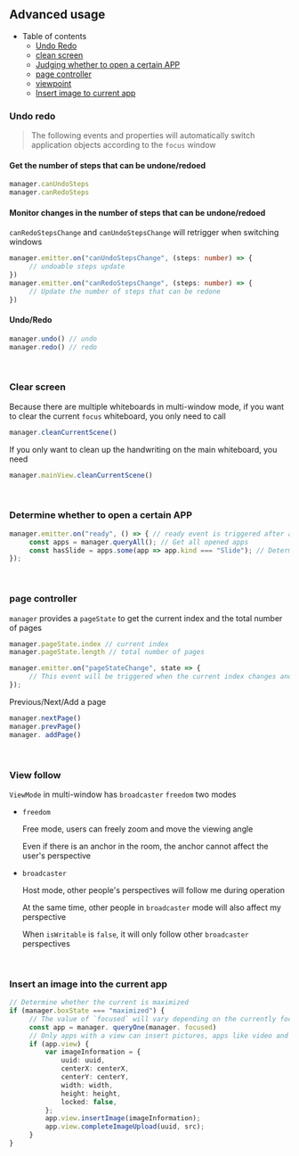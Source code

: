 ## Advanced usage

- Table of contents
   - [Undo Redo](#redo-undo)
   - [clean screen](#clean-current-scene)
   - [Judging whether to open a certain APP](#has-kind)
   - [page controller](#page-control)
   - [viewpoint](#view-mode)
   - [Insert image to current app](#insert-image-to-app)


<h3 id="redo-undo">Undo redo</h3>

> The following events and properties will automatically switch application objects according to the `focus` window

#### Get the number of steps that can be undone/redoed

```ts
manager.canUndoSteps
manager.canRedoSteps
```

#### Monitor changes in the number of steps that can be undone/redoed

`canRedoStepsChange` and `canUndoStepsChange` will retrigger when switching windows

```ts
manager.emitter.on("canUndoStepsChange", (steps: number) => {
     // undoable steps update
})
manager.emitter.on("canRedoStepsChange", (steps: number) => {
     // Update the number of steps that can be redone
})
```

#### Undo/Redo

```ts
manager.undo() // undo
manager.redo() // redo
```

<br>

<h3 id="clean-current-scene">Clear screen</h3>

Because there are multiple whiteboards in multi-window mode, if you want to clear the current `focus` whiteboard, you only need to call

```ts
manager.cleanCurrentScene()
```

If you only want to clean up the handwriting on the main whiteboard, you need

```ts
manager.mainView.cleanCurrentScene()
```


<br>

<h3 id="has-kind">Determine whether to open a certain APP</h3>

```ts
manager.emitter.on("ready", () => { // ready event is triggered after all app creation is complete
     const apps = manager.queryAll(); // Get all opened apps
     const hasSlide = apps.some(app => app.kind === "Slide"); // Determine whether there is Slide in the opened APP
});
```

<br>

<h3 id="page-control">page controller</h3>

`manager` provides a `pageState` to get the current index and the total number of pages

```ts
manager.pageState.index // current index
manager.pageState.length // total number of pages

manager.emitter.on("pageStateChange", state => {
     // This event will be triggered when the current index changes and the total number of pages changes
});
```

Previous/Next/Add a page

```ts
manager.nextPage()
manager.prevPage()
manager. addPage()
```

<br>

<h3 id="view-mode">View follow</h3>

`ViewMode` in multi-window has `broadcaster` `freedom` two modes

- `freedom`

     Free mode, users can freely zoom and move the viewing angle

     Even if there is an anchor in the room, the anchor cannot affect the user's perspective

- `broadcaster`

     Host mode, other people's perspectives will follow me during operation

     At the same time, other people in `broadcaster` mode will also affect my perspective

     When `isWritable` is `false`, it will only follow other `broadcaster` perspectives

<br>

<h3 id="insert-image-to-app">Insert an image into the current app</h3>

```ts
// Determine whether the current is maximized
if (manager.boxState === "maximized") {
     // The value of `focused` will vary depending on the currently focused app
     const app = manager. queryOne(manager. focused)
     // Only apps with a view can insert pictures, apps like video and audio do not have a view
     if (app.view) {
         var imageInformation = {
             uuid: uuid,
             centerX: centerX,
             centerY: centerY,
             width: width,
             height: height,
             locked: false,
         };
         app.view.insertImage(imageInformation);
         app.view.completeImageUpload(uuid, src);
     }
}
```